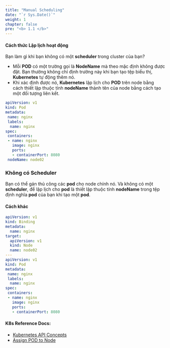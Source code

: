 ```yaml
---
title: "Manual Scheduling"
date: "`r Sys.Date()`"
weight: 1
chapter: false
pre: "<b> 1.1 </b>"
---
```


#### Cách thức Lập lịch hoạt động

Bạn làm gì khi bạn không có một **scheduler** trong cluster của bạn?

- Mỗi **POD** có một trường gọi là **NodeName** mà theo mặc định không được đặt. Bạn thường không chỉ định trường này khi bạn tạo tệp biểu thị, **Kubernetes** tự động thêm nó.
- Khi xác định được nó, **Kubernetes** lập lịch cho **POD** trên node bằng cách thiết lập thuộc tính **nodeName** thành tên của node bằng cách tạo một đối tượng liên kết.

```yaml
apiVersion: v1
kind: Pod
metadata:
 name: nginx
 labels:
  name: nginx
spec:
 containers:
 - name: nginx
   image: nginx
   ports:
   - containerPort: 8080
 nodeName: node02
```

### Không có Scheduler

Bạn có thể gán thủ công các **pod** cho node chính nó. Và không có một **scheduler**, để lập lịch cho **pod** là thiết lập thuộc tính **nodeName** trong tệp định nghĩa **pod** của bạn khi tạo một **pod**.

#### Cách khác

```yaml
apiVersion: v1
kind: Binding
metadata:
  name: nginx
target:
  apiVersion: v1
  kind: Node
  name: node02
---
apiVersion: v1
kind: Pod
metadata:
 name: nginx
 labels:
  name: nginx
spec:
 containers:
 - name: nginx
   image: nginx
   ports:
   - containerPort: 8080
```

#### K8s Reference Docs:

- [Kubernetes API Concepts](https://kubernetes.io/docs/reference/using-api/api-concepts/)
- [Assign POD to Node](https://kubernetes.io/docs/concepts/scheduling-eviction/assign-pod-node/#nodename)
